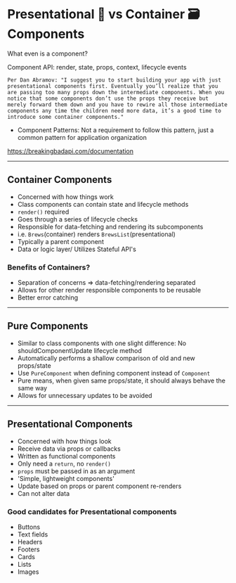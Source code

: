 # Presentational :art: vs Container :card_file_box: Components

What even is a component?

Component API: render, state, props, context, lifecycle events

`Per Dan Abramov: "I suggest you to start building your app with just presentational components first. Eventually you’ll realize that you are passing too many props down the intermediate components. When you notice that some components don’t use the props they receive but merely forward them down and you have to rewire all those intermediate components any time the children need more data, it’s a good time to introduce some container components."`

- Component Patterns: Not a requirement to follow this pattern, just a common pattern for application organization

<https://breakingbadapi.com/documentation>
____________________________________________________________________________

## Container Components

- Concerned with how things work
- Class components can contain state and lifecycle methods
- `render()` required
- Goes through a series of lifecycle checks
- Responsible for data-fetching and rendering its subcomponents
- i.e. `Brews`(container) renders `BrewsList`(presentational)
- Typically a parent component
- Data or logic layer/ Utilizes Stateful API's

### Benefits of Containers?

- Separation of concerns => data-fetching/rendering separated
- Allows for other render responsible components to be reusable
- Better error catching

____________________________________________________________________________

## Pure Components

- Similar to class components with one slight difference: No shouldComponentUpdate lifecycle method
- Automatically performs a shallow comparison of old and new props/state
- Use `PureComponent` when defining component instead of `Component`
- Pure means, when given same props/state, it should always behave the same way
- Allows for unnecessary updates to be avoided  

____________________________________________________________________________

## Presentational Components

- Concerned with how things look
- Receive data via props or callbacks
- Written as functional components
- Only need a `return`, no `render()`
- `props` must be passed in as an argument
- 'Simple, lightweight components'
- Update based on props or parent component re-renders
- Can not alter data

### Good candidates for Presentational components

- Buttons
- Text fields
- Headers
- Footers
- Cards
- Lists
- Images
